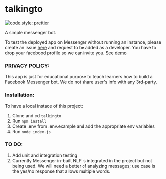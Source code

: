 # talkingto

[![code style: prettier](https://img.shields.io/badge/code_style-prettier-ff69b4.svg?style=flat-square)](https://github.com/prettier/prettier)

A simple messenger bot. 

To test the deployed app on Messenger without running an instance, please create an issue [here](https://github.com/obinnaeye/talkingto/issues/new) and request to be added as a developer. You have to drop your facebood profile so we can invite you. See [demo](https://drive.google.com/file/d/1dpPApFOn1hzMaZVaOG60vv74eY9cqeDT/view?usp=sharing)

### PRIVACY POLICY:
This app is just for educational purpose to teach learners how to build a Facebook Messenger bot.
We do not share user's info with any 3rd-party.

### Installation:
To have a local instace of this project:
1. Clone and cd `talkingto`
2. Run `npm install`
3. Create .env from .env.example and add the appropriate env variables
4. Run `node index.js`

### TO DO:
1. Add unit and integration testing
2. Currently Messenger in-built NLP is integrated in the project but not being used. We will need a better of analyzing messages; use case is the yes/no response that allows multiple words.
